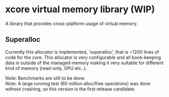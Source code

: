 # xcore virtual memory library (WIP)

A library that provides cross-platform usage of virtual memory.

## Superalloc

Currently this allocator is implemented, 'superalloc', that is ~1200 lines of code for the core.
This allocator is very configurable and all book-keeping data is outside of the managed memory
making it very suitable for different kind of memory (read-only, GPU etc..).

Note: Benchmarks are still to be done.  
Note: A large running test (60 million alloc/free operations) was done without crashing, so this 
      version is the first release candidate.
